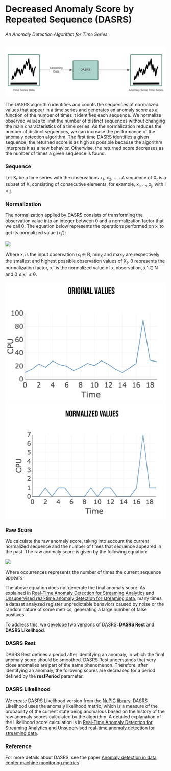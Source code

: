 # Decreased Anomaly Score by Repeated Sequence (DASRS)
###### An Anomaly Detection Algorithm for Time Series

![Decreased Anomaly Score by Repeated Sequence](doc/img/dasrs.png)

The DASRS algorithm identifies and counts the sequences of normalized values that appear in a time series and generates an anomaly score as a function of the number of times it identifies each sequence. We normalize observed values to limit the number of distinct sequences without changing the main characteristics of a time series. As the normalization reduces the number of distinct sequences, we can increase the performance of the anomaly detection algorithm. The first time DASRS identifies a given sequence, the returned score is as high as possible because the algorithm interprets it as a new behavior. Otherwise, the returned score decreases as the number of times a given sequence is found.

### Sequence

Let X<sub>t</sub> be a time series with the observations x<sub>1</sub>, x<sub>2</sub>, ... . A sequence of X<sub>t</sub> is a subset of X<sub>t</sub> consisting of consecutive elements, for example, x<sub>i</sub>, ..., x<sub>j</sub>, with i < j.

### Normalization

The normalization applied by DASRS consists of transforming the observation value into an integer between 0 and a normalization factor that we call θ. The equation below represents the operations performed on x<sub>i</sub> to get its normalized value (x<sub>i</sub>'):

<img src="https://render.githubusercontent.com/render/math?math=x_i' = \Big\lfloor \frac{x_i - min_X}{max_X - min_X} \times \theta \Big\rfloor ">

Where x<sub>i</sub> is the input observation (x<sub>i</sub> ∈ R, min<sub>X</sub> and max<sub>X</sub> are respectively the smallest and highest possible observation values of X<sub>t</sub>. θ  represents the normalization factor, x<sub>i</sub>' is the normalized value of x<sub>i</sub> observation, x<sub>i</sub>' ∈  N and 0 ≤ x<sub>i</sub>' ≤ θ.

![alt text](doc/img/base_timeseries.png "Original Time Series")![alt text](doc/img/norm_timeseries.png "Normalized Time Series")

### Raw Score

We calculate the raw anomaly score, taking into account the current normalized sequence and the number of times that sequence appeared in the past. The raw anomaly score is given by the following equation:

<img src="https://render.githubusercontent.com/render/math?math=RawScore=\frac{1}{occurrences} ">

Where occurrences represents the number of times the current sequence appears.

The above equation does not generate the final anomaly score. As explained in [Real-Time Anomaly Detection for Streaming Analytics](https://arxiv.org/abs/1607.02480) and [Unsupervised real-time anomaly detection for streaming data](https://doi.org/10.1016/j.neucom.2017.04.070), many times, a dataset analyzed register unpredictable behaviors caused by noise or the random nature of some metrics, generating a large number of false positives.

To address this, we develope two versions of DASRS: **DASRS Rest** and **DASRS Likelihood**.

### DASRS Rest

DASRS Rest defines a period after identifying an anomaly, in which the final anomaly score should be smoothed. DASRS Rest understands that very close anomalies are part of the same phenomenon. Therefore, after identifying an anomaly, the following scores are decreased for a period defined by the **restPeriod** parameter.

### DASRS Likelihood

We create DASRS Likelihood version from the [NuPIC library](http://nupic.docs.numenta.org/stable/index.html). DASRS Likelihood uses the anomaly likelihood metric, which is a measure of the probability of the current state being anomalous based on the history of the raw anomaly scores calculated by the algorithm. A detailed explanation of the Likelihood score calculation is in [Real-Time Anomaly Detection for Streaming Analytics](https://arxiv.org/abs/1607.02480) and [Unsupervised real-time anomaly detection for streaming data](https://doi.org/10.1016/j.neucom.2017.04.070).

### Reference
For more details about DASRS, see the paper [Anomaly detection in data center machine monitoring metrics](https://www.maxwell.vrac.puc-rio.br/colecao.php?strSecao=resultado&nrSeq=46523@2)
